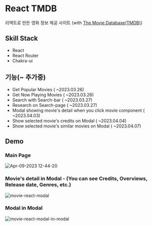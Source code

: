 # React TMDB
리액트로 만든 영화 정보 제공 사이트 (with [The Movie Database(TMDB)](https://www.themoviedb.org/?language=ko))
## Skill Stack
- React
- React Router
- Chakra-ui
## 기능(~ 추가중)
- Get Popular Movies ( ~2023.03.26)
- Get Now Playing Movies ( ~2023.03.26)
- Search with Search-bar ( ~2023.03.27)
- Research on Search-page ( ~2023.03.27)
- Modal showing movie's detail when you click movie component ( ~2023.04.03)
- Show selected movie's credits on Modal ( ~2023.04.04)
- Show selected movie's similar movies on Modal ( ~2023.04.07)
## Demo
### Main Page
![Apr-09-2023 12-44-20](https://user-images.githubusercontent.com/101445377/230753054-83644a3f-4594-4d2b-913e-c4f9b2eb7473.gif)

<!-- ![movie-react-main](https://user-images.githubusercontent.com/101445377/230752948-ef1f8756-806c-40da-a3f3-7320f4737b83.gif) -->

### Movie's detail in Modal - (You can see Credits, Overviews, Release date, Genres, etc.)
![movie-react-modal](https://user-images.githubusercontent.com/101445377/230752972-3fe10427-0b6c-4ea5-a5ab-bcb8a5fa6041.gif)

### Modal in Modal
![movie-react-modal-in-modal](https://user-images.githubusercontent.com/101445377/230752978-672c9cd9-75c9-4418-82e2-96e3048ca543.gif)

